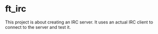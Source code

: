 # ft_irc

This project is about creating an IRC server. It uses an actual IRC client to connect to the server and test it.

